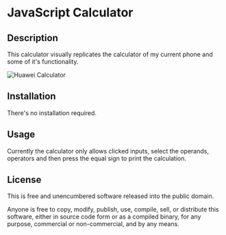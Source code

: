 # JavaScript Calculator 

## Description

This calculator visually replicates the calculator of my current phone and some of it's functionality.

![Huawei Calculator]('assets/calculator.jpg')

## Installation 

There's no installation required. 

## Usage 

Currently the calculator only allows clicked inputs, select the operands, operators and then press the equal sign to print the calculation. 

## License 

This is free and unencumbered software released into the public domain.

Anyone is free to copy, modify, publish, use, compile, sell, or
distribute this software, either in source code form or as a compiled
binary, for any purpose, commercial or non-commercial, and by any
means.

